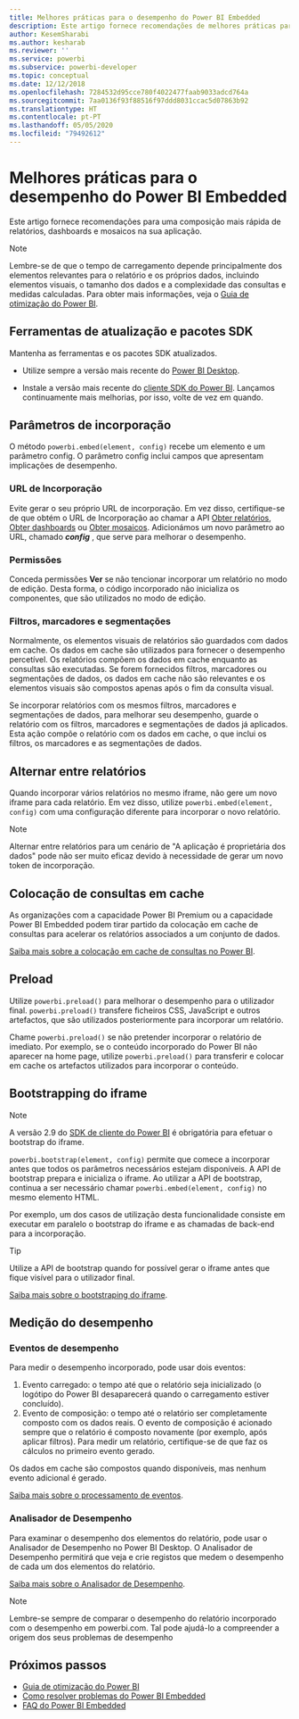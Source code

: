 ```yaml
---
title: Melhores práticas para o desempenho do Power BI Embedded
description: Este artigo fornece recomendações de melhores práticas para a análise incorporada
author: KesemSharabi
ms.author: kesharab
ms.reviewer: ''
ms.service: powerbi
ms.subservice: powerbi-developer
ms.topic: conceptual
ms.date: 12/12/2018
ms.openlocfilehash: 7284532d95cce780f4022477faab9033adcd764a
ms.sourcegitcommit: 7aa0136f93f88516f97ddd8031ccac5d07863b92
ms.translationtype: HT
ms.contentlocale: pt-PT
ms.lasthandoff: 05/05/2020
ms.locfileid: "79492612"
---
```

# <a name="power-bi-embedded-performance-best-practices"></a>Melhores práticas para o desempenho do Power BI Embedded

Este artigo fornece recomendações para uma composição mais rápida de relatórios, dashboards e mosaicos na sua aplicação.

> [!Note]
> Lembre-se de que o tempo de carregamento depende principalmente dos elementos relevantes para o relatório e os próprios dados, incluindo elementos visuais, o tamanho dos dados e a complexidade das consultas e medidas calculadas. Para obter mais informações, veja o [Guia de otimização do Power BI](../../guidance/power-bi-optimization.md).

## <a name="update-tools-and-sdk-packages"></a>Ferramentas de atualização e pacotes SDK

Mantenha as ferramentas e os pacotes SDK atualizados.

* Utilize sempre a versão mais recente do [Power BI Desktop](https://powerbi.microsoft.com/desktop/).

* Instale a versão mais recente do [cliente SDK do Power BI](https://github.com/Microsoft/PowerBI-JavaScript). Lançamos continuamente mais melhorias, por isso, volte de vez em quando.

## <a name="embed-parameters"></a>Parâmetros de incorporação

O método `powerbi.embed(element, config)` recebe um elemento e um parâmetro config. O parâmetro config inclui campos que apresentam implicações de desempenho.

### <a name="embed-url"></a>URL de Incorporação

Evite gerar o seu próprio URL de incorporação. Em vez disso, certifique-se de que obtém o URL de Incorporação ao chamar a API [Obter relatórios](/rest/api/power-bi/reports/getreportsingroup), [Obter dashboards](/rest/api/power-bi/dashboards/getdashboardsingroup) ou [Obter mosaicos](/rest/api/power-bi/dashboards/gettilesingroup). Adicionámos um novo parâmetro ao URL, chamado **_config_** , que serve para melhorar o desempenho.

### <a name="permissions"></a>Permissões

Conceda permissões **Ver** se não tencionar incorporar um relatório no modo de edição. Desta forma, o código incorporado não inicializa os componentes, que são utilizados no modo de edição.

### <a name="filters-bookmarks-and-slicers"></a>Filtros, marcadores e segmentações

Normalmente, os elementos visuais de relatórios são guardados com dados em cache. Os dados em cache são utilizados para fornecer o desempenho percetível. Os relatórios compõem os dados em cache enquanto as consultas são executadas. Se forem fornecidos filtros, marcadores ou segmentações de dados, os dados em cache não são relevantes e os elementos visuais são compostos apenas após o fim da consulta visual.

Se incorporar relatórios com os mesmos filtros, marcadores e segmentações de dados, para melhorar seu desempenho, guarde o relatório com os filtros, marcadores e segmentações de dados já aplicados. Esta ação compõe o relatório com os dados em cache, o que inclui os filtros, os marcadores e as segmentações de dados.

## <a name="switching-between-reports"></a>Alternar entre relatórios

Quando incorporar vários relatórios no mesmo iframe, não gere um novo iframe para cada relatório. Em vez disso, utilize `powerbi.embed(element, config)` com uma configuração diferente para incorporar o novo relatório.

> [!NOTE]
> Alternar entre relatórios para um cenário de "A aplicação é proprietária dos dados" pode não ser muito eficaz devido à necessidade de gerar um novo token de incorporação.

## <a name="query-caching"></a>Colocação de consultas em cache

As organizações com a capacidade Power BI Premium ou a capacidade Power BI Embedded podem tirar partido da colocação em cache de consultas para acelerar os relatórios associados a um conjunto de dados.

[Saiba mais sobre a colocação em cache de consultas no Power BI](../../power-bi-query-caching.md).

## <a name="preload"></a>Preload

Utilize `powerbi.preload()` para melhorar o desempenho para o utilizador final. `powerbi.preload()` transfere ficheiros CSS, JavaScript e outros artefactos, que são utilizados posteriormente para incorporar um relatório.

Chame `powerbi.preload()` se não pretender incorporar o relatório de imediato. Por exemplo, se o conteúdo incorporado do Power BI não aparecer na home page, utilize `powerbi.preload()` para transferir e colocar em cache os artefactos utilizados para incorporar o conteúdo.

## <a name="bootstrapping-the-iframe"></a>Bootstrapping do iframe

> [!NOTE]
> A versão 2.9 do [SDK de cliente do Power BI](https://github.com/Microsoft/PowerBI-JavaScript) é obrigatória para efetuar o bootstrap do iframe.

`powerbi.bootstrap(element, config)` permite que comece a incorporar antes que todos os parâmetros necessários estejam disponíveis. A API de bootstrap prepara e inicializa o iframe.
Ao utilizar a API de bootstrap, continua a ser necessário chamar `powerbi.embed(element, config)` no mesmo elemento HTML.

Por exemplo, um dos casos de utilização desta funcionalidade consiste em executar em paralelo o bootstrap do iframe e as chamadas de back-end para a incorporação.
> [!TIP]
> Utilize a API de bootstrap quando for possível gerar o iframe antes que fique visível para o utilizador final.

[Saiba mais sobre o bootstraping do iframe](https://github.com/Microsoft/PowerBI-JavaScript/wiki/Bootstrap-For-Better-Performance).

## <a name="measure-performance"></a>Medição do desempenho

### <a name="performance-events"></a>Eventos de desempenho

Para medir o desempenho incorporado, pode usar dois eventos:

1. Evento carregado: o tempo até que o relatório seja inicializado (o logótipo do Power BI desaparecerá quando o carregamento estiver concluído).
2. Evento de composição: o tempo até o relatório ser completamente composto com os dados reais. O evento de composição é acionado sempre que o relatório é composto novamente (por exemplo, após aplicar filtros). Para medir um relatório, certifique-se de que faz os cálculos no primeiro evento gerado.

Os dados em cache são compostos quando disponíveis, mas nenhum evento adicional é gerado.

[Saiba mais sobre o processamento de eventos](https://github.com/Microsoft/PowerBI-JavaScript/wiki/Handling-Events).

### <a name="performance-analyzer"></a>Analisador de Desempenho

Para examinar o desempenho dos elementos do relatório, pode usar o Analisador de Desempenho no Power BI Desktop.
O Analisador de Desempenho permitirá que veja e crie registos que medem o desempenho de cada um dos elementos do relatório.

[Saiba mais sobre o Analisador de Desempenho](../../desktop-performance-analyzer.md).

> [!NOTE]
> Lembre-se sempre de comparar o desempenho do relatório incorporado com o desempenho em powerbi.com. Tal pode ajudá-lo a compreender a origem dos seus problemas de desempenho

## <a name="next-steps"></a>Próximos passos

* [Guia de otimização do Power BI](../../guidance/power-bi-optimization.md)
* [Como resolver problemas do Power BI Embedded](embedded-troubleshoot.md)
* [FAQ do Power BI Embedded](embedded-faq.md)
